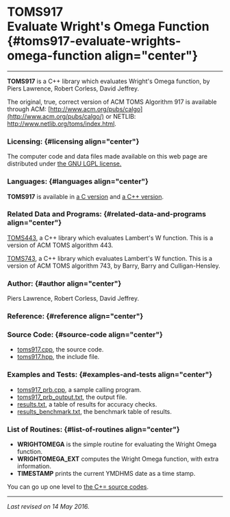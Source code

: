 TOMS917\
Evaluate Wright's Omega Function {#toms917-evaluate-wrights-omega-function align="center"}
================================

------------------------------------------------------------------------

**TOMS917** is a C++ library which evaluates Wright's Omega function, by
Piers Lawrence, Robert Corless, David Jeffrey.

The original, true, correct version of ACM TOMS Algorithm 917 is
available through ACM:
[http://www.acm.org/pubs/calgo](http://www.acm.org/pubs/calgo/) or
NETLIB: <http://www.netlib.org/toms/index.html>.

### Licensing: {#licensing align="center"}

The computer code and data files made available on this web page are
distributed under [the GNU LGPL license.](../../txt/gnu_lgpl.txt)

### Languages: {#languages align="center"}

**TOMS917** is available in [a C
version](../../c_src/toms917/toms917.html) and [a C++
version](../../cpp_src/toms917/toms917.html).

### Related Data and Programs: {#related-data-and-programs align="center"}

[TOMS443](../../cpp_src/toms443/toms443.html), a C++ library which
evaluates Lambert's W function. This is a version of ACM TOMS algorithm
443.

[TOMS743](../../cpp_src/toms743/toms743.html), a C++ library which
evaluates Lambert's W function. This is a version of ACM TOMS algorithm
743, by Barry, Barry and Culligan-Hensley.

### Author: {#author align="center"}

Piers Lawrence, Robert Corless, David Jeffrey.

### Reference: {#reference align="center"}

### Source Code: {#source-code align="center"}

-   [toms917.cpp](toms917.cpp), the source code.
-   [toms917.hpp](toms917.hpp), the include file.

### Examples and Tests: {#examples-and-tests align="center"}

-   [toms917\_prb.cpp](toms917_prb.cpp), a sample calling program.
-   [toms917\_prb\_output.txt](toms917_prb_output.txt), the output file.
-   [results.txt](results.txt), a table of results for accuracy checks.
-   [results\_benchmark.txt](results_benchmark.txt), the benchmark table
    of results.

### List of Routines: {#list-of-routines align="center"}

-   **WRIGHTOMEGA** is the simple routine for evaluating the Wright
    Omega function.
-   **WRIGHTOMEGA\_EXT** computes the Wright Omega function, with extra
    information.
-   **TIMESTAMP** prints the current YMDHMS date as a time stamp.

You can go up one level to [the C+= source codes](../cpp_src.html).

------------------------------------------------------------------------

*Last revised on 14 May 2016.*
